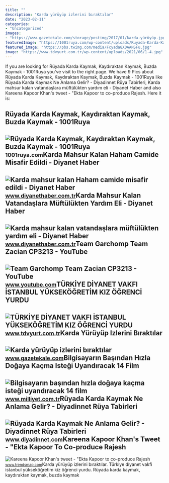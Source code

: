 ```yaml
---
title: ""
description: "Karda yürüyüp izlerini bıraktılar"
date: "2023-02-11"
categories:
- "Uncategorized"
images:
- "https://www.gazetekale.com/storage/postimg/2017/01/karda-yürüyüp.jpg"
featuredImage: "https://1001ruya.com/wp-content/uploads/Ruyada-Karda-Kaymak-Kaydiraktan-Kaymak-Buzda-Kaymak-ne-demek-diyanet-1024x576.jpg"
featured_image: "https://pbs.twimg.com/media/Fcyada8X0AANSFu.jpg"
image: "https://www.tdvyurt.com.tr/wp-content/uploads/2021/06/1-4.jpg"
---
```


If you are looking for Rüyada Karda Kaymak, Kaydıraktan Kaymak, Buzda Kaymak - 1001Ruya you've visit to the right page. We have 9 Pics about Rüyada Karda Kaymak, Kaydıraktan Kaymak, Buzda Kaymak - 1001Ruya like Rüyada Karda Kaymak Ne Anlama Gelir? - Diyadinnet Rüya Tabirleri, Karda mahsur kalan vatandaşlara müftülükten yardım eli - Diyanet Haber and also Kareena Kapoor Khan's tweet - "Ekta Kapoor to co-produce Rajesh. Here it is:

Rüyada Karda Kaymak, Kaydıraktan Kaymak, Buzda Kaymak - 1001Ruya
----------------------------------------------------------------

 ![Rüyada Karda Kaymak, Kaydıraktan Kaymak, Buzda Kaymak - 1001Ruya](https://1001ruya.com/wp-content/uploads/Ruyada-Karda-Kaymak-Kaydiraktan-Kaymak-Buzda-Kaymak-ne-demek-diyanet-1024x576.jpg) <small>1001ruya.com</small>Karda Mahsur Kalan Haham Camide Misafir Edildi - Diyanet Haber
--------------------------------------------------------------

 ![Karda mahsur kalan Haham camide misafir edildi - Diyanet Haber](https://diyanethabercomtr.teimg.com/crop/1280x720/diyanethaber-com-tr/images/haberler/2022/01/karda_mahsur_kalan_haham_camide_misafir_edildi_h21502_77020.jpg) <small>www.diyanethaber.com.tr</small>Karda Mahsur Kalan Vatandaşlara Müftülükten Yardım Eli - Diyanet Haber
----------------------------------------------------------------------

 ![Karda mahsur kalan vatandaşlara müftülükten yardım eli - Diyanet Haber](https://diyanethabercomtr.teimg.com/crop/1280x720/diyanethaber-com-tr/images/haberler/2022/01/karda_mahsur_kalan_vatandaslara_muftulukten_yardim_eli_h21437_803c1.jpg) <small>www.diyanethaber.com.tr</small>Team Garchomp Team Zacian CP3213 - YouTube
------------------------------------------

 ![Team Garchomp Team Zacian CP3213 - YouTube](https://i.ytimg.com/vi/HYLCwcE-Dgc/maxres2.jpg?sqp=-oaymwEoCIAKENAF8quKqQMcGADwAQH4AYwCgALgA4oCDAgAEAEYRSBHKGUwDw==&rs=AOn4CLC_ulBvmvqa2cf2uT56Qfk3FCYaDA) <small>www.youtube.com</small>TÜRKİYE DİYANET VAKFI İSTANBUL YÜKSEKÖĞRETİM KIZ ÖĞRENCİ YURDU
--------------------------------------------------------------

 ![TÜRKİYE DİYANET VAKFI İSTANBUL YÜKSEKÖĞRETİM KIZ ÖĞRENCİ YURDU](https://www.tdvyurt.com.tr/wp-content/uploads/2021/06/1-4.jpg) <small>www.tdvyurt.com.tr</small>Karda Yürüyüp Izlerini Bıraktılar
---------------------------------

 ![Karda yürüyüp izlerini bıraktılar](https://www.gazetekale.com/storage/postimg/2017/01/karda-yürüyüp.jpg) <small>www.gazetekale.com</small>Bilgisayarın Başından Hızla Doğaya Kaçma Isteği Uyandıracak 14 Film
-------------------------------------------------------------------

 ![Bilgisayarın başından hızla doğaya kaçma isteği uyandıracak 14 film](https://i.milliyet.com.tr/OnedioGallery/Detail/2017/03/21/3155tvJ8VMq45_Snow-Walker-2.JPG) <small>www.milliyet.com.tr</small>Rüyada Karda Kaymak Ne Anlama Gelir? - Diyadinnet Rüya Tabirleri
----------------------------------------------------------------

 ![Rüyada Karda Kaymak Ne Anlama Gelir? - Diyadinnet Rüya Tabirleri](https://www.diyadinnet.com/d/ruya/ruyada-karda-kaymak-ne-anlama-gelir-6452.jpg) <small>www.diyadinnet.com</small>Kareena Kapoor Khan's Tweet - "Ekta Kapoor To Co-produce Rajesh
---------------------------------------------------------------

 ![Kareena Kapoor Khan's tweet - "Ekta Kapoor to co-produce Rajesh](https://pbs.twimg.com/media/Fcyada8X0AANSFu.jpg) <small>www.trendsmap.com</small>Karda yürüyüp izlerini bıraktılar. Türki̇ye di̇yanet vakfi i̇stanbul yükseköğreti̇m kiz öğrenci̇ yurdu. Rüyada karda kaymak, kaydıraktan kaymak, buzda kaymak

